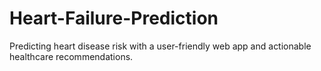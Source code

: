 # Heart-Failure-Prediction
Predicting heart disease risk with a user-friendly web app and actionable healthcare recommendations.
